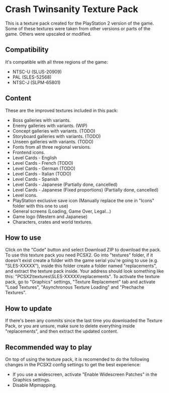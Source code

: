 # Crash Twinsanity Texture Pack
This is a texture pack created for the PlayStation 2 version of the game. Some of these textures were taken from other versions or parts of the game. Others were upscaled or modified.
## Compatibility
It's compatible with all three regions of the game:
-   NTSC-U (SLUS-20909)
-   PAL (SLES-52568)
-   NTSC-J (SLPM-65801)
## Content
These are the improved textures included in this pack:
-   Boss galleries with variants.
-   Enemy galleries with variants. (WIP)
-   Concept galleries with variants. (TODO)
-   Storyboard galleries with variants. (TODO)
-   Unseen galleries with variants. (TODO)
-   Fonts from all three regional versions.
-   Frontend icons.
-   Level Cards - English
-   Level Cards - French (TODO)
-   Level Cards - German (TODO)
-   Level Cards - Italian (TODO)
-   Level Cards - Spanish
-   Level Cards - Japanese (Partially done, cancelled)
-   Level Cards - Japanese (Fixed proportions) (Partially done, cancelled)
-   Level icons.
-   PlayStation exclusive save icon (Manually replace the one in "Icons" folder with this one to use)
-   General screens (Loading, Game Over, Legal...)
-   Game logo (Western and Japanese)
-   Characters, crates and world textures.
## How to use
Click on the "Code" button and select Download ZIP to download the pack. To use this texture pack you need PCSX2. Go into "textures" folder, if it doesn't exist create a folder with the game serial you're going to use (e.g. "SLES-XXXXX"), inside this folder create a folder named "replacements", and extract the texture pack inside. Your address should look something like this: "PCSX2\textures\SLES-XXXXX\replacements". To activate the texture pack, go to "Graphics" settings, "Texture Replacement" tab and activate "Load Textures", "Asynchronous Texture Loading" and "Prechache Textures".
## How to update
If there's been any commits since the last time you downloaded the Texture Pack, or you are unsure, make sure to delete everything inside "replacements", and then extract the updated content.
## Recommended way to play
On top of using the texture pack, it is recomended to do the following changes in the PCSX2 config settings to get the best experience:
-   If you use a widescreen, activate "Enable Widescreen Patches" in the Graphics settings.
-   Disable Mipmapping.
